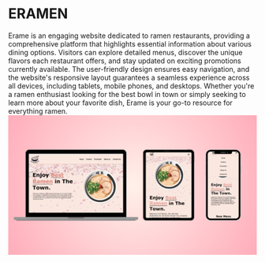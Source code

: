 # ERAMEN
Erame is an engaging website dedicated to ramen restaurants, providing a comprehensive platform that highlights essential information about various dining options. Visitors can explore detailed menus, discover the unique flavors each restaurant offers, and stay updated on exciting promotions currently available. The user-friendly design ensures easy navigation, and the website's responsive layout guarantees a seamless experience across all devices, including tablets, mobile phones, and desktops. Whether you're a ramen enthusiast looking for the best bowl in town or simply seeking to learn more about your favorite dish, Erame is your go-to resource for everything ramen.
![alt text](gambar/eramen.png?raw=true)
